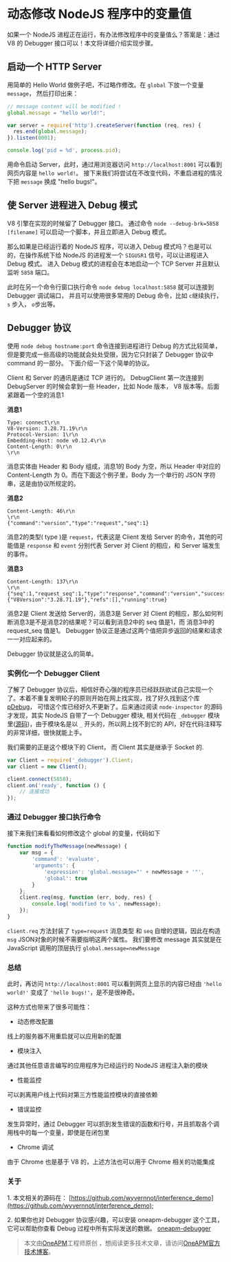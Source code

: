 # 动态修改 NodeJS 程序中的变量值

如果一个 NodeJS 进程正在运行，有办法修改程序中的变量值么？答案是：通过 V8 的 Debugger 接口可以！本文将详细介绍实现步骤。

## 启动一个 HTTP Server

用简单的 Hello World 做例子吧，不过略作修改。在 `global` 下放一个变量 `message`， 然后打印出来：

```js
// message content will be modified !
global.message = "hello world!";

var server = require('http').createServer(function (req, res) {
  res.end(global.message);
}).listen(8001);

console.log('pid = %d', process.pid);
```

用命令启动 Server，此时，通过用浏览器访问 `http://localhost:8001` 可以看到网页内容是 `hello world!`。 
接下来我们将尝试在不改变代码，不重启进程的情况下把 `message` 换成 "hello bugs!"。

## 使 Server 进程进入 Debug 模式

V8 引擎在实现的时候留了 Debugger 接口。 通过命令 `node --debug-brk=5858 [filename]` 可以启动一个脚本，并且立即进入 Debug 模式。

那么如果是已经运行着的 NodeJS 程序，可以进入 Debug 模式吗？也是可以的，在操作系统下给 NodeJS 的进程发一个 `SIGUSR1` 信号，可以让进程进入 Debug 模式。
进入 Debug 模式的进程会在本地启动一个 TCP Server 并且默认监听 `5858` 端口。 

此时在另一个命令行窗口执行命令 `node debug localhost:5858` 就可以连接到 Debugger 调试端口， 并且可以使用很多常用的 Debug 命令，比如 `c`继续执行，`s` 步入， `o`步出等。

## Debugger 协议

使用 `node debug hostname:port` 命令连接到进程进行 Debug 的方式比较简单，但是要完成一些高级的功能就会处处受限，因为它只封装了 Debugger 协议中 command 的一部分。
下面介绍一下这个简单的协议。

Client 和 Server 的通讯是通过 TCP 进行的。 DebugClient 第一次连接到 DebugServer 的时候会拿到一些 Header，比如 Node 版本， V8 版本等。后面紧跟着一个空的消息1

**消息1**

```text
Type: connect\r\n
V8-Version: 3.28.71.19\r\n
Protocol-Version: 1\r\n
Embedding-Host: node v0.12.4\r\n
Content-Length: 0\r\n
\r\n
```

消息实体由 Header 和 Body 组成，消息1的 Body 为空，所以 Header 中对应的 Content-Length 为 0。而在下面这个例子里，Body 为一个单行的 JSON 字符串，这是由协议所规定的。


**消息2**

```text
Content-Length: 46\r\n
\r\n
{"command":"version","type":"request","seq":1}
```

消息2的类型( type )是 `request`，代表这是 Client 发给 Server 的命令，其他的可能值是 `response` 和 `event` 分别代表 Server 对 Client 的相应，和 Server 端发生的事件。

**消息3**

```
Content-Length: 137\r\n
\r\n
{"seq":1,"request_seq":1,"type":"response","command":"version","success":true,"body":{"V8Version":"3.28.71.19"},"refs":[],"running":true}
```

消息2是 Client 发送给 Server的，消息3是 Server 对 Client 的相应，那么如何判断消息3是不是消息2的结果呢？可以看到消息2中的 seq 值是1，而
消息3中的 request_seq 值是1。 Debugger 协议正是通过这两个值把异步返回的结果和请求一一对应起来的。

Debugger 协议就是这么的简单。

### 实例化一个 Debugger Client

了解了 Debugger 协议后，相信好奇心强的程序员已经跃跃欲试自己实现一个了。本着不重复发明轮子的原则开始在网上找实现，找了好久找到这个库 [pDebug](https://www.npmjs.com/package/pDebug)，
可惜这个库已经好久不更新了。后来通过阅读 `node-inspector` 的源码才发现，其实 NodeJS 自带了一个 Debugger 模块, 相关代码在 `_debugger` 
模块里([源码](https://github.com/joyent/node/blob/master/lib/_debugger.js))，由于模块名是以 `_` 开头的，所以网上找不到它的 API，好在代码注释写的非常详细，很快就能上手。

我们需要的正是这个模块下的 Client， 而 Client 其实是继承于 Socket 的.

```js
var Client = require('_debugger').Client;
var client = new Client();

client.connect(5858);
client.on('ready', function () {
    // 连接成功
});
```

### 通过 Debugger 接口执行命令

接下来我们来看看如何修改这个 global 的变量，代码如下

```js
function modifyTheMessage(newMessage) {
    var msg = {
        'command': 'evaluate',
        'arguments': {
            'expression': 'global.message="' + newMessage + '"',
            'global': true
        }
    };
    client.req(msg, function (err, body, res) {
        console.log('modified to %s', newMessage);
    });
}
```

`client.req` 方法封装了 `type=request` 消息类型 和 `seq` 自增的逻辑，因此在构造 `msg` JSON对象的时候不需要指明这两个属性。
我们要修改 message 其实就是在 JavaScript 调用的顶层执行 `global.message=newMessage`


### 总结

此时，再访问 `http://localhost:8001` 可以看到网页上显示的内容已经由 `'hello world!'` 变成了 `'hello bugs!'`，是不是很神奇。

这种方式也带来了很多可能性：

- 动态修改配置

线上的服务器不用重启就可以应用新的配置

- 模块注入

通过其他任意语言编写的应用程序为已经运行的 NodeJS 进程注入新的模块

- 性能监控

可以剥离用户线上代码对第三方性能监控模块的直接依赖

- 错误监控

发生异常时，通过 Debugger 可以抓到发生错误的函数和行号，并且抓取各个调用栈中的每一个变量，即使是在闭包里

- Chrome 调试

由于 Chrome 也是基于 V8 的，上述方法也可以用于 Chrome 相关的功能集成

### 关于

1\. 本文相关的源码在：
[https://github.com/wyvernnot/interference_demo](https://github.com/wyvernnot/interference_demo);

2\. 如果你也对 Debugger 协议感兴趣，可以安装 oneapm-debugger 这个工具，它可以帮助你查看 Debug 过程中所有实际发送的数据。
[oneapm-debugger](https://www.npmjs.com/package/oneapm-debugger)

> 本文由[OneAPM](http://www.oneapm.com/?hmsr=media&hmmd=&hmpl=&hmkw=&hmci=)工程师原创 ，想阅读更多技术文章，请访问[OneAPM官方技术博客](http://code.oneapm.com/?hmsr=media&hmmd=&hmpl=&hmkw=&hmci=)。

